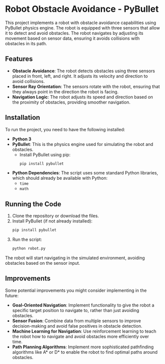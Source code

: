 # Robot Obstacle Avoidance - PyBullet

This project implements a robot with obstacle avoidance capabilities using PyBullet physics engine. The robot is equipped with three sensors that allow it to detect and avoid obstacles. The robot navigates by adjusting its movement based on sensor data, ensuring it avoids collisions with obstacles in its path.

## Features

- **Obstacle Avoidance**: The robot detects obstacles using three sensors placed in front, left, and right. It adjusts its velocity and direction to avoid collisions.
- **Sensor Ray Orientation**: The sensors rotate with the robot, ensuring that they always point in the direction the robot is facing.
- **Navigation Logic**: The robot adjusts its speed and direction based on the proximity of obstacles, providing smoother navigation.

## Installation

To run the project, you need to have the following installed:

- **Python 3**
- **PyBullet**: This is the physics engine used for simulating the robot and obstacles.
  - Install PyBullet using pip:
    ```bash
    pip install pybullet
    ```
- **Python Dependencies**: The script uses some standard Python libraries, which should already be available with Python:
  - `time`
  - `math`

## Running the Code

1. Clone the repository or download the files.
2. Install PyBullet (if not already installed):
   ```bash
   pip install pybullet
   ```
3. Run the script:
   ```bash
   python robot.py
   ```

The robot will start navigating in the simulated environment, avoiding obstacles based on the sensor input.

## Improvements

Some potential improvements you might consider implementing in the future:

- **Goal-Oriented Navigation**: Implement functionality to give the robot a specific target position to navigate to, rather than just avoiding obstacles.
- **Sensor Fusion**: Combine data from multiple sensors to improve decision-making and avoid false positives in obstacle detection.
- **Machine Learning for Navigation**: Use reinforcement learning to teach the robot how to navigate and avoid obstacles more efficiently over time.
- **Path Planning Algorithms**: Implement more sophisticated pathfinding algorithms like A* or D* to enable the robot to find optimal paths around obstacles.